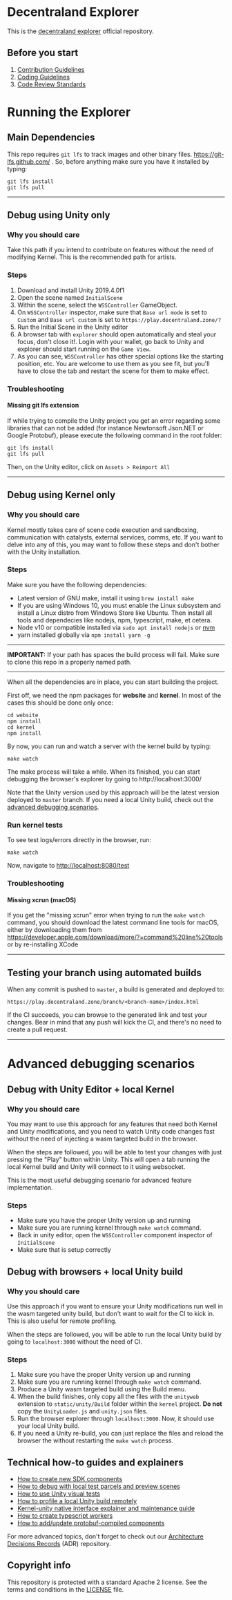 # Decentraland Explorer

This is the [decentraland explorer](https://play.decentraland.org) official repository.

## Before you start

1. [Contribution Guidelines](.github/CONTRIBUTING.md)
2. [Coding Guidelines](docs/style-guidelines.md)
3. [Code Review Standards](docs/code-review-standards.md)

# Running the Explorer

## Main Dependencies

This repo requires `git lfs` to track images and other binary files. https://git-lfs.github.com/ .
So, before anything make sure you have it installed by typing:

    git lfs install
    git lfs pull
    
---

## Debug using Unity only

### Why you should care

Take this path if you intend to contribute on features without the need of modifying Kernel.
This is the recommended path for artists.

### Steps

1. Download and install Unity 2019.4.0f1
2. Open the scene named `InitialScene`
3. Within the scene, select the `WSSController` GameObject.
4. On `WSSController` inspector, make sure that `Base url mode` is set to `Custom` 
and `Base url custom` is set to `https://play.decentraland.zone/?`
5. Run the Initial Scene in the Unity editor
6. A browser tab with `explorer` should open automatically and steal your focus, don't close it!. Login with your wallet, go back to Unity and explorer should start running on the `Game View`.
7. As you can see, `WSSController` has other special options like the starting position, etc. You are welcome to use them as you see fit, but you'll have to close the tab and restart the scene for them to make effect.

### Troubleshooting

#### Missing git lfs extension
If while trying to compile the Unity project you get an error regarding some libraries that can not be added (for instance Newtonsoft
Json.NET or Google Protobuf), please execute the following command in the root folder:

    git lfs install
    git lfs pull

Then, on the Unity editor, click on `Assets > Reimport All`

---

## Debug using Kernel only

### Why you should care

Kernel mostly takes care of scene code execution and sandboxing, communication with catalysts, external services, comms, etc. If you want to delve into any of this, you may want to follow these steps and don't bother with the Unity installation.

### Steps

Make sure you have the following dependencies:
- Latest version of GNU make, install it using `brew install make`
- If you are using Windows 10, you must enable the Linux subsystem and install a Linux distro from Windows Store like Ubuntu. Then install all tools and dependecies like nodejs, npm, typescript, make, et cetera.
- Node v10 or compatible installed via `sudo apt install nodejs` or [nvm](https://github.com/nvm-sh/nvm)
- yarn installed globally via `npm install yarn -g`

---
**IMPORTANT:** If your path has spaces the build process will fail. Make sure to clone this repo in a properly named path.

---
When all the dependencies are in place, you can start building the project.

First off, we need the npm packages for **website** and **kernel**. In most of the cases this should be done only once:

    cd website
    npm install
    cd kernel
    npm install

By now, you can run and watch a server with the kernel build by typing:

    make watch

The make process will take a while. When its finished, you can start debugging the browser's explorer by going to http://localhost:3000/

Note that the Unity version used by this approach will be the latest version deployed to `master` branch. If you need a local Unity build, check out the [advanced debugging scenarios](#advanced-debugging-scenarios).

### Run kernel tests

To see test logs/errors directly in the browser, run:

    make watch

Now, navigate to [http://localhost:8080/test](http://localhost:8080/test)

### Troubleshooting

#### Missing xcrun (macOS)
If you get the "missing xcrun" error when trying to run the `make watch` command, you should download the latest command line tools for macOS, either by downloading them from https://developer.apple.com/download/more/?=command%20line%20tools or by re-installing XCode

---

## Testing your branch using automated builds

When any commit is pushed to `master`, a build is generated and deployed to:
    
    https://play.decentraland.zone/branch/<branch-name>/index.html

If the CI succeeds, you can browse to the generated link and test your changes. Bear in mind that any push will kick the CI, and there's no need to create a pull request.

---
<a name="advanced-debugging-scenarios"></a>
# Advanced debugging scenarios

## Debug with Unity Editor + local Kernel

### Why you should care

You may want to use this approach for any features that need both Kernel and Unity modifications, and you need to watch Unity code changes fast without the need of injecting a wasm targeted build in the browser. 

When the steps are followed, you will be able to test your changes with just pressing the "Play" button within Unity. This will open a tab running the local Kernel build and Unity will connect to it using websocket. 

This is the most useful debugging scenario for advanced feature implementation.

### Steps

* Make sure you have the proper Unity version up and running
* Make sure you are running kernel through `make watch` command.
* Back in unity editor, open the `WSSController` component inspector of `InitialScene`
* Make sure that is setup correctly

## Debug with browsers + local Unity build

### Why you should care

Use this approach if you want to ensure your Unity modifications run well in the wasm targeted unity build, but don't want to wait for the CI to kick in. This is also useful for remote profiling. 

When the steps are followed, you will be able to run the local Unity build by going to `localhost:3000` without the need of CI.

### Steps

1. Make sure you have the proper Unity version up and running
2. Make sure you are running kernel through `make watch` command.
3. Produce a Unity wasm targeted build using the Build menu.
4. When the build finishes, only copy all the files with the `unityweb` extension to `static/unity/Build` folder within the `kernel` project. **Do not** copy the `UnityLoader.js` and `unity.json` files.
5. Run the browser explorer through `localhost:3000`. Now, it should use your local Unity build.
6. If you need a Unity re-build, you can just replace the files and reload the browser the without restarting the `make watch` process.

## Technical how-to guides and explainers

- [How to create new SDK components](docs/how-to-create-new-sdk-components.md)
- [How to debug with local test parcels and preview scenes](docs/how-to-test-parcels-and-preview-scenes.md)
- [How to use Unity visual tests](docs/how-to-use-unity-visual-tests.md)
- [How to profile a local Unity build remotely](docs/how-to-profile-a-local-unity-build-remotely.md)
- [Kernel-unity native interface explainer and maintenance guide](docs/kernel-unity-native-interface-explainer.md)
- [How to create typescript workers](docs/how-to-create-typescript-workers.md)
- [How to add/update protobuf-compiled components](docs/how-to-add-or-update-protobuf-compiled-components.md)

For more advanced topics, don't forget to check out our [Architecture Decisions Records](https://github.com/decentraland/adr) (ADR) repository. 

## Copyright info

This repository is protected with a standard Apache 2 license. See the terms and conditions in the [LICENSE](https://github.com/decentraland/unity-client/blob/master/LICENSE) file.
